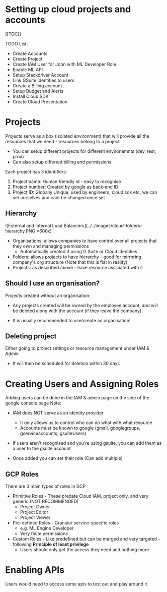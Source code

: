 # Setting up cloud projects and accounts

[[TOC]]



TODO List:
* Create Accounts
* Create Project
* Create IAM User for John with ML Developer Role
* Enable ML API
* Setup Stackdriver Account
* Link GSuite identities to users
* Create a Billing account
* Setup Budget and Alerts
* Install Cloud SDK
* Create Cloud Presentation

# Projects

Projects serve as a box (isolated environment) that will provide all the resources that we need - resources belong to a project
* You can setup different projects for different environemnts (dev, test, prod)
* Can also setup different billing and permissions

Each project has 3 identifiers:
1. Project name: Human friendly id - easy to recognise
2. Project number: Created by google as back-end ID
3. Project ID: Globally Unique, used by engineers, cloud sdk etc, we can set ourselves and cant be changed once set


## Hierarchy 

![External and Internal Load Balancers](../../images/cloud-folders-hierarchy.PNG =600x)

* Organisations: allows companies to have control over all projects that they own and managing permissions
    * Automatically created if using G Suite or Cloud identities
* Folders: allows projects to have hierarchy - good for mirroring company's org structure (Note that this is flat in reality)
* Projects: as described above - have resource assiciated with it

## Should I use an organisation?

Projects created without an organisation:
* Any projects created will be owned by the employee account, and will be deleted along with the account (if they leave the company)

* It is usually recommended to use/create an organisation!

## Deleting project
Either going to project settings or resource management under IAM & Admin
* It will then be scheduled for deletion within 30 days

# Creating Users and Assigning Roles

Adding users can be done in the IAM & admin page on the side of the google console page
Note:
* IAM does NOT serve as an identity provider 
    * It only allows us to control who can do what with what resource
    * Accounts must be known to google (gmail, googlegroups, gserviceaccounts, gsuiteUsers)

* If users aren't recognised and you're using gsuite, you can add them as a user to the gsuite account
* Once added you can set their role (Can add multiple)

## GCP Roles

There are 3 main types of roles in GCP
* Primitive Roles - These predate Cloud IAM, project only, and very generic (NOT RECOMMENDED)
    * Project Owner
    * Project Editor
    * Project Viewer
* Pre-defined Roles - Granular service-specific roles
    * e.g. ML Engine Developer
    * Very finite permissions
* Custom Roles - Like predefined but can be merged and very targeted - following **Principle of least privilege**
    * Users should only get the access they need and nothing more 

# Enabling APIs

Users would need to access some apis to test out and play around it
